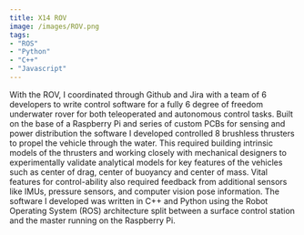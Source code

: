 ```yaml
---
title: X14 ROV
image: /images/ROV.png
tags:
- "ROS"
- "Python"
- "C++"
- "Javascript"
---
```


With the ROV, I coordinated through Github and Jira with a team of 6 developers to write control software for a fully 6 degree of freedom underwater rover for both teleoperated and autonomous control tasks. Built on the base of a Raspberry Pi and series of custom PCBs for sensing and power distribution the software I developed controlled 8 brushless thrusters to propel the vehicle through the water. This required building intrinsic models of the thrusters and working closely with mechanical designers to experimentally validate analytical models for key features of the vehicles such as center of drag, center of buoyancy and center of mass. Vital features for control-ability also required feedback from additional sensors like IMUs, pressure sensors, and computer vision pose information. The software I developed was written in C++ and Python using the Robot Operating System (ROS) architecture split between a surface control station and the master running on the Raspberry Pi.